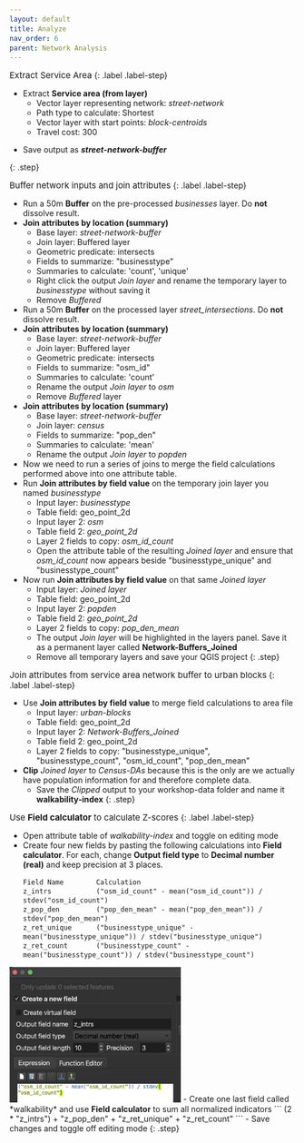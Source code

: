 ```yaml
---
layout: default
title: Analyze
nav_order: 6
parent: Network Analysis
---
```


<span style="font-size:15px;"> Extract Service Area
</span> 
{: .label .label-step} 
- Extract **Service area (from layer)**
  * Vector layer representing network: *street-network*
  * Path type to calculate: Shortest
  * Vector layer with start points: *block-centroids*
  * Travel cost: 300 
* Save output as ***street-network-buffer*** 
<!--issue is that fid isnt saved and subsequent joins output each join layer and dont join atts to initial table-->
{: .step}

<span style="font-size:15px;"> Buffer network inputs and join attributes
</span>
{: .label .label-step} 
- Run a 50m **Buffer** on the pre-processed *businesses* layer. Do **not** dissolve result. 
- **Join attributes by location (summary)** 
  * Base layer: *street-network-buffer*
  * Join layer: Buffered layer
  * Geometric predicate: intersects
  * Fields to summarize: "businesstype"
  * Summaries to calculate: 'count', 'unique'
  * Right click the output *Join layer* and rename the temporary layer to *businesstype* without saving it
  * Remove *Buffered* 
- Run a 50m **Buffer** on the processed layer *street_intersections*. Do **not** dissolve result. 
- **Join attributes by location (summary)** 
  * Base layer:  *street-network-buffer*
  * Join layer: Buffered layer
  * Geometric predicate: intersects
  * Fields to summarize: "osm_id"
  * Summaries to calculate: 'count'   
  * Rename the output *Join layer* to *osm*
  * Remove *Buffered* layer   
- **Join attributes by location (summary)** 
  * Base layer: *street-network-buffer*
  * Join layer: *census*
  * Fields to summarize: "pop_den"
  * Summaries to calculate: 'mean'
  * Rename the output *Join layer* to *popden*
- Now we need to run a series of joins to merge the field calculations performed above into one attribute table.
- Run **Join attributes by field value** on the temporary join layer you named *businesstype* 
  * Input layer: *businesstype*
  * Table field: geo_point_2d
  * Input layer 2: *osm*
  * Table field 2: *geo_point_2d*
  * Layer 2 fields to copy: *osm_id_count*
  * Open the attribute table of the resulting *Joined layer* and ensure that *osm_id_count* now appears beside "businesstype_unique" and "businesstype_count"
- Now run **Join attributes by field value** on that same *Joined layer* 
  * Input layer: *Joined layer*
  * Table field: geo_point_2d
  * Input layer 2: *popden*
  * Table field 2: *geo_point_2d*
  * Layer 2 fields to copy: *pop_den_mean*
  * The output *Join layer* will be highlighted in the layers panel. Save it as a permanent layer called **Network-Buffers_Joined**
  * Remove all temporary layers and save your QGIS project
{: .step}

<span style="font-size:15px;"> Join attributes from service area network buffer to urban blocks</span> 
{: .label .label-step}
- Use **Join attributes by field value** to merge field calculations to area file
  * Input layer: *urban-blocks*
  * Table field: geo_point_2d
  * Input layer 2: *Network-Buffers_Joined*
  * Table field 2: geo_point_2d
  * Layer 2 fields to copy: "businesstype_unique", "businesstype_count", "osm_id_count", "pop_den_mean"
- **Clip** *Joined layer* to *Census-DAs* because this is the only are we actually have population information for and therefore complete data. 
  * Save the *Clipped* output to your workshop-data folder and name it **walkability-index** 
{: .step}

<span style="font-size:15px;"> Use <b>Field calculator</b> to calculate Z-scores 
</span> 
{: .label .label-step}
- Open attribute table of *walkability-index* and toggle on editing mode
- Create four new fields by pasting the following calculations into **Field calculator**. For each, change **Output field type** to **Decimal number (real)** and keep precision at 3 places. 
  ```
  Field Name        Calculation
  z_intrs           ("osm_id_count" - mean("osm_id_count")) / stdev("osm_id_count")
  z_pop_den         ("pop_den_mean" - mean("pop_den_mean")) / stdev("pop_den_mean")
  z_ret_unique      ("businesstype_unique" - mean("businesstype_unique")) / stdev("businesstype_unique")
  z_ret_count       ("businesstype_count" - mean("businesstype_count")) / stdev("businesstype_count")
  ```
<img src="./images/field-calculator_20230608.jpg" style="width:60%">
- Create one last field called *walkability* and use <b>Field calculator</b> to sum all normalized indicators
  ```
  (2 * "z_intrs") + "z_pop_den" + "z_ret_unique" + "z_ret_count"
  ```
- Save changes and toggle off editing mode
{: .step}